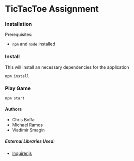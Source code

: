 # TicTacToe Assignment

### Installation

Prerequisites:

* `npm` and `node` installed


### Install

This will install an necessary dependencies for the application

    npm install
    
### Play Game

    npm start
    
    
#### Authors

* Chris Boffa
* Michael Ramos
* Vladimir Smagin

##### External Libraries Used:

* [Inquirer.js](https://github.com/SBoudrias/Inquirer.js/#inquirerjs)
 